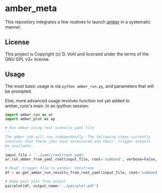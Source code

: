 # amber_meta

This repository integrates a few routines to launch [amber](http://github.com/AA-ALERT/AMBER_setup) in a systematic manner.

## License

This project is Copyright (c) D. Vohl and licensed under
the terms of the GNU GPL v3+ license.

## Usage

The most basic usage is via `python amber_run.py`, and parameters that will be prompted. 

Else, more advanced usage involves function not yet added to amber_runs's main. In an ipython session: 

```python
import amber_run as ar
import amber_plot as ap

# Run amber using root scenario yaml file
'''
The amber job will run independently. The following steps currently 
involves that these jobs have terminated and their .trigger outputs 
be available.
'''
imput_file = '../yaml/root/root.yaml'
ar.run_amber_from_yaml_root(input_file, root='subband', verbose=False, print_only=True) # Print only will not launch the amber job. When False, the command will be run via subprocess.

# Read .trigger file to pandas' dataframe
df = ar.get_amber_run_results_from_root_yaml(input_file, root='subband', verbose=False)

# Make pair plot from output
pairplot(df, output_name='../pairplot.pdf')
```
